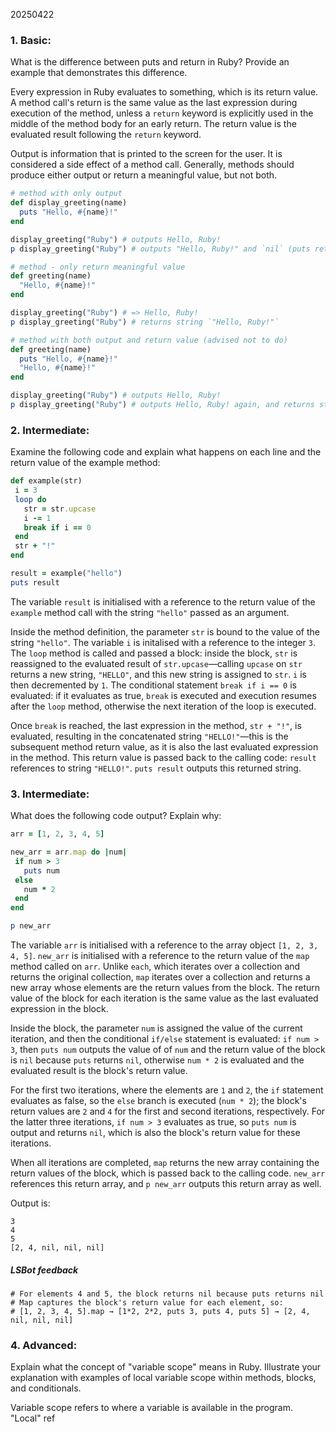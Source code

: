 
20250422

### 1.  ​Basic​: 

What is the difference between puts and return in Ruby? Provide an example that demonstrates this difference.

Every expression in Ruby evaluates to something, which is its return value. A method call's return is the same value as the last expression during execution of the method, unless a `return` keyword is explicitly used in the middle of the method body for an early return. The return value is the evaluated result following the `return` keyword.

Output is information that is printed to the screen for the user. It is considered a side effect of a method call. Generally, methods should produce either output or return a meaningful value, but not both.

```ruby
# method with only output
def display_greeting(name)
  puts "Hello, #{name}!"
end

display_greeting("Ruby") # outputs Hello, Ruby!
p display_greeting("Ruby") # outputs "Hello, Ruby!" and `nil` (puts returns nil)

# method - only return meaningful value
def greeting(name)
  "Hello, #{name}!"
end

display_greeting("Ruby") # => Hello, Ruby!
p display_greeting("Ruby") # returns string `"Hello, Ruby!"`

# method with both output and return value (advised not to do)
def greeting(name)
  puts "Hello, #{name}!"
  "Hello, #{name}!"
end

display_greeting("Ruby") # outputs Hello, Ruby!
p display_greeting("Ruby") # outputs Hello, Ruby! again, and returns string `"Hello, Ruby!"`
```

### 2.  ​Intermediate​:

Examine the following code and explain what happens on each line and the return value of the example method:

```ruby
def example(str)
 i = 3
 loop do
   str = str.upcase
   i -= 1
   break if i == 0
 end
 str + "!"
end

result = example("hello")
puts result
```

The variable `result` is initialised with a reference to the return value of the `example` method call with the string `"hello"` passed as an argument.

Inside the method definition, the parameter `str` is bound to the value of the string `"hello"`. The variable `i` is initalised with a reference to the integer `3`. The `loop` method is called and passed a block: inside the block, `str` is reassigned to the evaluated result of `str.upcase`—calling `upcase` on `str` returns a new string, `"HELLO"`, and this new string is assigned to `str`. `i` is then decremented by `1`. The conditional statement `break if i == 0` is evaluated: if it evaluates as true, `break` is executed and execution resumes after the `loop` method, otherwise the next iteration of the loop is executed.

Once `break` is reached, the last expression in the method, `str + "!"`, is evaluated, resulting in the concatenated string `"HELLO!"`—this is the subsequent method return value, as it is also the last evaluated expression in the method. This return value is passed back to the calling code: `result` references to string `"HELLO!"`. `puts result` outputs this returned string.

### 3.  ​Intermediate​:

What does the following code output? Explain why:

```ruby
arr = [1, 2, 3, 4, 5]

new_arr = arr.map do |num|
 if num > 3
   puts num
 else
   num * 2
 end
end

p new_arr
```

The variable `arr` is initialised with a reference to the array object `[1, 2, 3, 4, 5]`. `new_arr` is initialised with a reference to the return value of the `map` method called on `arr`. Unlike `each`, which iterates over a collection and returns the original collection, `map` iterates over a collection and returns a new array whose elements are the return values from the block. The return value of the block for each iteration is the same value as the last evaluated expression in the block.

Inside the block, the parameter `num` is assigned the value of the current iteration, and then the conditional `if/else` statement is evaluated: `if num > 3`, then `puts num` outputs the value of of `num` and the return value of the block is `nil` because `puts` returns `nil`, otherwise `num * 2` is evaluated and the evaluated result is the block's return value.

For the first two iterations, where the elements are `1` and `2`, the `if` statement evaluates as false, so the `else` branch is executed (`num * 2`); the block's return values are `2` and `4` for the first and second iterations, respectively. For the latter three iterations, `if num > 3` evaluates as true, so `puts num` is output and returns `nil`, which is also the block's return value for these iterations.

When all iterations are completed, `map` returns the new array containing the return values of the block, which is passed back to the calling code. `new_arr` references this return array, and `p new_arr` outputs this return array as well.

Output is:

```
3
4
5
[2, 4, nil, nil, nil]
```

##### LSBot feedback

```
# For elements 4 and 5, the block returns nil because puts returns nil  
# Map captures the block's return value for each element, so:  
# [1, 2, 3, 4, 5].map → [1*2, 2*2, puts 3, puts 4, puts 5] → [2, 4, nil, nil, nil]
```

### 4.  ​Advanced​:

Explain what the concept of "variable scope" means in Ruby. Illustrate your explanation with examples of local variable scope within methods, blocks, and conditionals.

Variable scope refers to where a variable is available in the program. "Local" ref